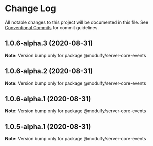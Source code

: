 # Change Log

All notable changes to this project will be documented in this file.
See [Conventional Commits](https://conventionalcommits.org) for commit guidelines.

## 1.0.6-alpha.3 (2020-08-31)

**Note:** Version bump only for package @modulfy/server-core-events





## 1.0.6-alpha.2 (2020-08-31)

**Note:** Version bump only for package @modulfy/server-core-events





## 1.0.6-alpha.1 (2020-08-31)

**Note:** Version bump only for package @modulfy/server-core-events





## 1.0.5-alpha.1 (2020-08-31)

**Note:** Version bump only for package @modulfy/server-core-events
